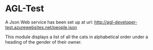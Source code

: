 # AGL-Test
A Json Web service has been set up at url: http://agl-developer-test.azurewebsites.net/people.json

This module displays a list of all the cats in alphabetical order under a heading of the gender of their owner.
